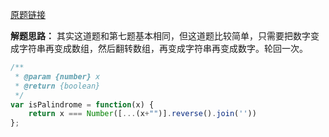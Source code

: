 [原题链接](https://leetcode-cn.com/problems/palindrome-number/)

**解题思路：**
其实这道题和第七题基本相同，但这道题比较简单，只需要把数字变成字符串再变成数组，然后翻转数组，再变成字符串再变成数字。轮回一次。

```js
/**
 * @param {number} x
 * @return {boolean}
 */
var isPalindrome = function(x) {
    return x === Number([...(x+"")].reverse().join(''))
};
```